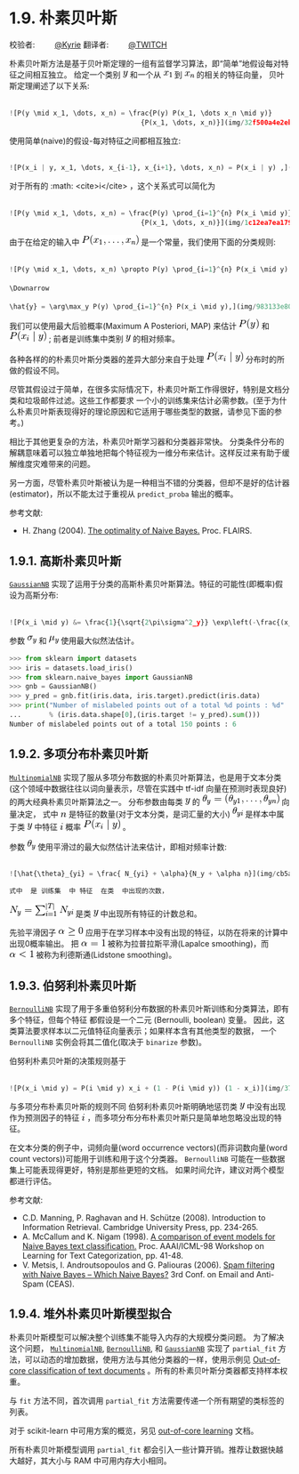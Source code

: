 # 1.9\. 朴素贝叶斯

校验者:
        [@Kyrie](https://github.com/apachecn/scikit-learn-doc-zh)
翻译者:
        [@TWITCH](https://github.com/apachecn/scikit-learn-doc-zh)

朴素贝叶斯方法是基于贝叶斯定理的一组有监督学习算法，即“简单”地假设每对特征之间相互独立。 给定一个类别 ![y](img/0775c03fc710a24df297dedcec515aaf.jpg) 和一个从 ![x_1](img/f15b9946d9078749f894a78579dc6778.jpg) 到 ![x_n](img/14f6506599a88a5297ea712fa70eece4.jpg) 的相关的特征向量， 贝叶斯定理阐述了以下关系:

```py

![P(y \mid x_1, \dots, x_n) = \frac{P(y) P(x_1, \dots x_n \mid y)}
                                 {P(x_1, \dots, x_n)}](img/32f500a4e2eba65727c1e003699dff90.jpg)

```

使用简单(naive)的假设-每对特征之间都相互独立:

```py

![P(x_i | y, x_1, \dots, x_{i-1}, x_{i+1}, \dots, x_n) = P(x_i | y) ,](img/9fd83615429a9be9e5698d35bec8642a.jpg)

```

对于所有的 :math: &lt;cite&gt;i&lt;/cite&gt; ，这个关系式可以简化为

```py

![P(y \mid x_1, \dots, x_n) = \frac{P(y) \prod_{i=1}^{n} P(x_i \mid y)}
                                 {P(x_1, \dots, x_n)}](img/1c12ea7ea179efd16ce513645034d41a.jpg)

```

由于在给定的输入中 ![P(x_1, \dots, x_n)](img/03dc262433e357325639af531c5bf70e.jpg) 是一个常量，我们使用下面的分类规则:

```py

![P(y \mid x_1, \dots, x_n) \propto P(y) \prod_{i=1}^{n} P(x_i \mid y)

\Downarrow

\hat{y} = \arg\max_y P(y) \prod_{i=1}^{n} P(x_i \mid y),](img/983133e80141fbf289a10f379c11b34f.jpg)

```

我们可以使用最大后验概率(Maximum A Posteriori, MAP) 来估计 ![P(y)](img/d41288778c3d66bcae947c3078469126.jpg) 和 ![P(x_i \mid y)](img/db23fadfab6b660dbfa2934c4536beb1.jpg) ; 前者是训练集中类别 ![y](img/0775c03fc710a24df297dedcec515aaf.jpg) 的相对频率。

各种各样的的朴素贝叶斯分类器的差异大部分来自于处理 ![P(x_i \mid y)](img/db23fadfab6b660dbfa2934c4536beb1.jpg) 分布时的所做的假设不同。

尽管其假设过于简单，在很多实际情况下，朴素贝叶斯工作得很好，特别是文档分类和垃圾邮件过滤。这些工作都要求 一个小的训练集来估计必需参数。(至于为什么朴素贝叶斯表现得好的理论原因和它适用于哪些类型的数据，请参见下面的参考。)

相比于其他更复杂的方法，朴素贝叶斯学习器和分类器非常快。 分类条件分布的解耦意味着可以独立单独地把每个特征视为一维分布来估计。这样反过来有助于缓解维度灾难带来的问题。

另一方面，尽管朴素贝叶斯被认为是一种相当不错的分类器，但却不是好的估计器(estimator)，所以不能太过于重视从 `predict_proba` 输出的概率。

参考文献:

*   H. Zhang (2004). [The optimality of Naive Bayes.](http://www.cs.unb.ca/~hzhang/publications/FLAIRS04ZhangH.pdf) Proc. FLAIRS.

## 1.9.1\. 高斯朴素贝叶斯

[`GaussianNB`](generated/sklearn.naive_bayes.GaussianNB.html#sklearn.naive_bayes.GaussianNB "sklearn.naive_bayes.GaussianNB") 实现了运用于分类的高斯朴素贝叶斯算法。特征的可能性(即概率)假设为高斯分布:

```py

![P(x_i \mid y) &= \frac{1}{\sqrt{2\pi\sigma^2_y}} \exp\left(-\frac{(x_i - \mu_y)^2}{2\sigma^2_y}\right)](img/92c470d884176abfcc29a5218ccf0aef.jpg)

```

参数 ![\sigma_y](img/abd232bd41a9d1b51021b788e2a82dd9.jpg) 和 ![\mu_y](img/1d57cc4e24d28b8283f98bda247d84e7.jpg) 使用最大似然法估计。

```py
>>> from sklearn import datasets
>>> iris = datasets.load_iris()
>>> from sklearn.naive_bayes import GaussianNB
>>> gnb = GaussianNB()
>>> y_pred = gnb.fit(iris.data, iris.target).predict(iris.data)
>>> print("Number of mislabeled points out of a total %d points : %d"
...       % (iris.data.shape[0],(iris.target != y_pred).sum()))
Number of mislabeled points out of a total 150 points : 6

```

## 1.9.2\. 多项分布朴素贝叶斯

[`MultinomialNB`](generated/sklearn.naive_bayes.MultinomialNB.html#sklearn.naive_bayes.MultinomialNB "sklearn.naive_bayes.MultinomialNB") 实现了服从多项分布数据的朴素贝叶斯算法，也是用于文本分类(这个领域中数据往往以词向量表示，尽管在实践中 tf-idf 向量在预测时表现良好)的两大经典朴素贝叶斯算法之一。 分布参数由每类 ![y](img/0775c03fc710a24df297dedcec515aaf.jpg) 的 ![\theta_y = (\theta_{y1},\ldots,\theta_{yn})](img/a25ab5d7faac5be22a6d242286376161.jpg) 向量决定， 式中 ![n](img/c87d9110f3d32ffa5fa08671e4af11fb.jpg) 是特征的数量(对于文本分类，是词汇量的大小) ![\theta_{yi}](img/860af894555b3d5f52e893bab6cafc11.jpg) 是样本中属于类 ![y](img/0775c03fc710a24df297dedcec515aaf.jpg) 中特征 ![i](img/43e13b580daefe5ba754b790dfbd216c.jpg) 概率 ![P(x_i \mid y)](img/db23fadfab6b660dbfa2934c4536beb1.jpg) 。

参数 ![\theta_y](img/bbdbd3f496f907578ff01cc798adde74.jpg) 使用平滑过的最大似然估计法来估计，即相对频率计数:

```py

![\hat{\theta}_{yi} = \frac{ N_{yi} + \alpha}{N_y + \alpha n}](img/cb5a89fd247e8cbbea21b00a12d188e6.jpg)

```

```py
式中  是 训练集  中 特征  在类  中出现的次数，
```

![N_{y} = \sum_{i=1}^{|T|} N_{yi}](img/da31be9c84ea7617ab534b511701d650.jpg) 是类 ![y](img/0775c03fc710a24df297dedcec515aaf.jpg) 中出现所有特征的计数总和。

先验平滑因子 ![\alpha \ge 0](img/43fc75930300610d8cb41a8d15899c15.jpg) 应用于在学习样本中没有出现的特征，以防在将来的计算中出现0概率输出。 把 ![\alpha = 1](img/3e0dffeddefe6ba1e809bd9b6276c771.jpg) 被称为拉普拉斯平滑(Lapalce smoothing)，而 ![\alpha &lt; 1](img/8fe0d726b364f224c93e31cd3248a1f6.jpg) 被称为利德斯通(Lidstone smoothing)。

## 1.9.3\. 伯努利朴素贝叶斯

[`BernoulliNB`](generated/sklearn.naive_bayes.BernoulliNB.html#sklearn.naive_bayes.BernoulliNB "sklearn.naive_bayes.BernoulliNB") 实现了用于多重伯努利分布数据的朴素贝叶斯训练和分类算法，即有多个特征，但每个特征 都假设是一个二元 (Bernoulli, boolean) 变量。 因此，这类算法要求样本以二元值特征向量表示；如果样本含有其他类型的数据， 一个 `BernoulliNB` 实例会将其二值化(取决于 `binarize` 参数)。

伯努利朴素贝叶斯的决策规则基于

```py

![P(x_i \mid y) = P(i \mid y) x_i + (1 - P(i \mid y)) (1 - x_i)](img/375fd0c32c15c4547b00ae36c0ec0a6a.jpg)

```

与多项分布朴素贝叶斯的规则不同 伯努利朴素贝叶斯明确地惩罚类 ![y](img/0775c03fc710a24df297dedcec515aaf.jpg) 中没有出现作为预测因子的特征 ![i](img/43e13b580daefe5ba754b790dfbd216c.jpg) ，而多项分布分布朴素贝叶斯只是简单地忽略没出现的特征。

在文本分类的例子中，词频向量(word occurrence vectors)(而非词数向量(word count vectors))可能用于训练和用于这个分类器。 `BernoulliNB` 可能在一些数据集上可能表现得更好，特别是那些更短的文档。 如果时间允许，建议对两个模型都进行评估。

参考文献:

*   C.D. Manning, P. Raghavan and H. Schütze (2008). Introduction to Information Retrieval. Cambridge University Press, pp. 234-265.
*   A. McCallum and K. Nigam (1998). [A comparison of event models for Naive Bayes text classification.](http://citeseerx.ist.psu.edu/viewdoc/summary?doi=10.1.1.46.1529) Proc. AAAI/ICML-98 Workshop on Learning for Text Categorization, pp. 41-48.
*   V. Metsis, I. Androutsopoulos and G. Paliouras (2006). [Spam filtering with Naive Bayes – Which Naive Bayes?](http://citeseerx.ist.psu.edu/viewdoc/summary?doi=10.1.1.61.5542) 3rd Conf. on Email and Anti-Spam (CEAS).

## 1.9.4\. 堆外朴素贝叶斯模型拟合

朴素贝叶斯模型可以解决整个训练集不能导入内存的大规模分类问题。 为了解决这个问题， [`MultinomialNB`](generated/sklearn.naive_bayes.MultinomialNB.html#sklearn.naive_bayes.MultinomialNB "sklearn.naive_bayes.MultinomialNB"), [`BernoulliNB`](generated/sklearn.naive_bayes.BernoulliNB.html#sklearn.naive_bayes.BernoulliNB "sklearn.naive_bayes.BernoulliNB"), 和 [`GaussianNB`](generated/sklearn.naive_bayes.GaussianNB.html#sklearn.naive_bayes.GaussianNB "sklearn.naive_bayes.GaussianNB") 实现了 `partial_fit` 方法，可以动态的增加数据，使用方法与其他分类器的一样，使用示例见 [Out-of-core classification of text documents](../auto_examples/applications/plot_out_of_core_classification.html#sphx-glr-auto-examples-applications-plot-out-of-core-classification-py) 。所有的朴素贝叶斯分类器都支持样本权重。

与 `fit` 方法不同，首次调用 `partial_fit` 方法需要传递一个所有期望的类标签的列表。

对于 scikit-learn 中可用方案的概览，另见 [out-of-core learning](scaling_strategies.html#scaling-strategies) 文档。

所有朴素贝叶斯模型调用 `partial_fit` 都会引入一些计算开销。推荐让数据快越大越好，其大小与 RAM 中可用内存大小相同。